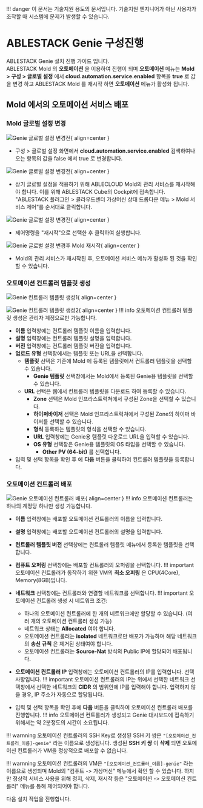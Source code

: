 !!! danger
    이 문서는 기술지원 용도의 문서입니다. 기술지원 엔지니어가 아닌 사용자가 조작할 때 시스템에 문제가 발생할 수 있습니다.

# ABLESTACK Genie 구성진행

ABLESTACK Genie 설치 진행 가이드 입니다.  
ABLESTACK Mold 의 **오토메이션** 을 이용하여 진행이 되며 **오토메이션** 메뉴는 **Mold > 구성 > 글로벌 설정** 에서 **cloud.automation.service.enabled** 항목을 **true** 로 값을 변경 하고 ABLESTACK Mold 를 재시작 하면 **오토메이션** 메뉴가 활성화 됩니다. 

## Mold 에서의 오토메이션 서비스 배포

### Mold 글로벌 설정 변경  

![Genie 글로벌 설정 변경전](../assets/images/install-guide-genie-01.png){ align=center }  

- 구성 > 글로벌 설정 화면에서 **cloud.automation.service.enabled** 검색하여나오는 항목의 값을 false 에서 true 로 변경합니다.

![Genie 글로벌 설정 변경전](../assets/images/install-guide-genie-01-01.png){ align=center }  

- 상기 글로벌 설정을 적용하기 위해 ABLECLOUD Mold의 관리 서비스를 재시작해야 합니다. 이를 위해 ABLESTACK Cube의 Cockpit에 접속합니다. "ABLESTACK 플러그인 > 클라우드센터 가상머신 상태 드롭다운 메뉴 > Mold 서비스 제어"를 순서대로 클릭합니다.

![Genie 글로벌 설정 변경전](../assets/images/install-guide-genie-01-02.png){ align=center }  

- 제어명령을 "재시작"으로 선택한 후 클릭하여 실행합니다.

![Genie 글로벌 설정 변경후 Mold 재시작](../assets/images/install-guide-genie-02.png){ align=center }

- Mold의 관리 서비스가 재시작된 후, 오토메이션 서비스 메뉴가 활성화 된 것을 확인할 수 있습니다.

### 오토메이션 컨트롤러 템플릿 생성

![Genie 컨트롤러 템플릿 생성1](../assets/images/install-guide-genie-03.png){ align=center }  

![Genie 컨트롤러 템플릿 생성2](../assets/images/install-guide-genie-04.png){ align=center }
!!! info
    오토메이션 컨트롤러 템플릿 생성은 관리자 계정으로만 가능합니다.
- **이름** 입력창에는 컨트롤러 템플릿 이름을 입력합니다.
- **설명** 입력창에는 컨트롤러 템플릿 설명을 입력합니다.
- **버전** 입력창에는 컨트롤러 템플릿 버전을 입력합니다.
- **업로드 유형** 선택창에서는 템플릿 또는 URL을 선택합니다.
    - **템플릿** 선택은 기존에 Mold 에 등록된 템플릿에서 컨트롤러 템플릿을 선택할 수 있습니다.
        - **Genie 템플릿** 선택창에서는 Mold에서 등록된 Genie용 템플릿을 선택할 수 있습니다.
    - **URL** 선택은 웹에서 컨트롤러 템플릿을 다운로드 하여 등록할 수 있습니다.
        - **Zone** 선택은 Mold 인프라스트럭쳐에서 구성된 Zone을 선택할 수 있습니다.
        - **하이퍼바이저** 선택은 Mold 인프라스트럭쳐에서 구성된 Zone의 하이퍼 바이저를 선택할 수 있습니다.
        - **형식** 등록하는 템플릿의 형식을 선택할 수 있습니다.
        - **URL** 입력창에는 Genie용 템플릿 다운로드 URL을 입력할 수 있습니다.
        - **OS 유형** 선택창은 Genie용 템플릿의 OS 타입을 선택할 수 있습니다.
            - **Other PV (64-bit)** 를 선택합니다.
- 입력 및 선택 항목을 확인 후 에 **다음** 버튼을 클릭하여 컨트롤러 템플릿을 등록합니다.

### 오토메이션 컨트롤러 배포
![Genie 오토메이션 컨트롤러 배포](../assets/images/install-guide-genie-05.png){ align=center }
!!! info
    오토메이션 컨트롤러는 하나의 계정당 하나만 생성 가능합니다.
- **이름** 입력창에는 배포할 오토메이션 컨트롤러의 이름을 입력합니다.
- **설명** 입력창에는 배포할 오토메이션 컨트롤러의 설명을 입력합니다.
- **컨트롤러 템플릿 버전** 선택창에는 컨트롤러 템플릿 메뉴에서 등록한 템플릿을 선택합니다.
- **컴퓨트 오퍼링** 선택창에는 배포할 컨트롤러의 오퍼링을 선택합니다.
!!! important
    오토메이션 컨트롤러가 동작하기 위한 VM의 **최소 오퍼링** 은 CPU(4Core), Memory(8GB)입니다.
- **네트워크** 선택창에는 컨트롤러와 연결할 네트워크를 선택합니다.
!!! important
    오토메이션 컨트롤러 생성 시 네트워크 조건:

    - 하나의 오토메이션 컨트롤러에 한 개의 네트워크에만 할당할 수 있습니다. (여러 개의 오토메이션 컨트롤러 생성 가능)
    - 네트워크 상태는 **Allocated** 여야 합니다.
    - 오토메이션 컨트롤러는 **isolated** 네트워크로만 배포가 가능하며 해당 네트워크의 **송신 규칙** 은 제거된 상태여야 합니다.
    - 오토메이션 컨트롤러는 **Source-Nat** 방식의 Public IP에 할당되어 배포됩니다.

- **오토메이션 컨트롤러 IP** 입력창에는 오토메이션 컨트롤러의 IP를 입력합니다. 선택 사항입니다.
!!! important
    오토메이션 컨트롤러의 IP는 위에서 선택한 네트워크 선택창에서 선택한 네트워크의 **CIDR** 의 범위안에 IP를 입력해야 합니다.
    입력하지 않을 경우, IP 주소가 자동으로 할당됩니다.
- 입력 및 선택 항목을 확인 후에 **다음** 버튼을 클릭하여 오토메이션 컨트롤러 배포를 진행합니다.
!!! info
    오토메이션 컨트롤러가 생성되고 Genie 대시보드에 접속하기 위해서는 약 2분정도의 시간이 소요됩니다.

!!! warnning
    오토메이션 컨트롤러의 SSH Key로 생성된 SSH 키 쌍은 `"[오토메이션_컨트롤러_이름]-genie"` 라는 이름으로 생성됩니다. 생성된 **SSH 키 쌍** 이 **삭제** 되면 오토메이션 컨트롤러가 VM을 정상적으로 배포할 수 없습니다.

!!! warnning
    오토메이션 컨트롤러의 VM은 `"[오토메이션_컨트롤러_이름]-genie"` 라는 이름으로 생성되며 Mold의 "컴퓨트 -> 가상머신" 메뉴에서 확인 할 수 있습니다. 하지만 정상적 서비스 사용을 위해 정지, 삭제, 재시작 등은 "오토메이션 -> 오토메이션 컨트롤러" 메뉴를 통해 제어되어야 합니다.

다음 설치 작업을 진행합니다.
